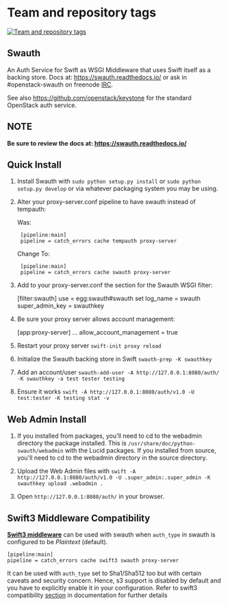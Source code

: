 Team and repository tags
========================

[![Team and repository tags](http://governance.openstack.org/badges/deb-swauth.svg)](http://governance.openstack.org/reference/tags/index.html)

<!-- Change things from this point on -->

Swauth
------

An Auth Service for Swift as WSGI Middleware that uses Swift itself as a
backing store. Docs at: <https://swauth.readthedocs.io/> or ask in #openstack-swauth on
freenode [IRC](http://eavesdrop.openstack.org/irclogs/%23openstack-swauth/).

See also <https://github.com/openstack/keystone> for the standard OpenStack
auth service.


NOTE
----

**Be sure to review the docs at:
<https://swauth.readthedocs.io/>**


Quick Install
-------------

1) Install Swauth with ``sudo python setup.py install`` or ``sudo python
   setup.py develop`` or via whatever packaging system you may be using.

2) Alter your proxy-server.conf pipeline to have swauth instead of tempauth:

    Was:

        [pipeline:main]
        pipeline = catch_errors cache tempauth proxy-server

    Change To:

        [pipeline:main]
        pipeline = catch_errors cache swauth proxy-server

3) Add to your proxy-server.conf the section for the Swauth WSGI filter:

    [filter:swauth]
    use = egg:swauth#swauth
    set log_name = swauth
    super_admin_key = swauthkey

4) Be sure your proxy server allows account management:

    [app:proxy-server]
    ...
    allow_account_management = true

5) Restart your proxy server ``swift-init proxy reload``

6) Initialize the Swauth backing store in Swift ``swauth-prep -K swauthkey``

7) Add an account/user ``swauth-add-user -A http://127.0.0.1:8080/auth/ -K
   swauthkey -a test tester testing``

8) Ensure it works ``swift -A http://127.0.0.1:8080/auth/v1.0 -U test:tester -K
   testing stat -v``


Web Admin Install
-----------------

1)  If you installed from packages, you'll need to cd to the webadmin directory
    the package installed. This is ``/usr/share/doc/python-swauth/webadmin``
    with the Lucid packages. If you installed from source, you'll need to cd to
    the webadmin directory in the source directory.

2)  Upload the Web Admin files with ``swift -A http://127.0.0.1:8080/auth/v1.0
    -U .super_admin:.super_admin -K swauthkey upload .webadmin .``

3)  Open ``http://127.0.0.1:8080/auth/`` in your browser.


Swift3 Middleware Compatibility
-------------------------------
[**Swift3 middleware**](https://github.com/openstack/swift3) can be used with
swauth when `auth_type` in swauth is configured to be *Plaintext* (default).

    [pipeline:main]
    pipeline = catch_errors cache swift3 swauth proxy-server

It can be used with `auth_type` set to Sha1/Sha512 too but with certain caveats
and security concern. Hence, s3 support is disabled by default and you have to
explicitly enable it in your configuration.
Refer to swift3 compatibility [section](https://swauth.readthedocs.io/en/latest/#swift3-middleware-compatibility)
in documentation for further details

